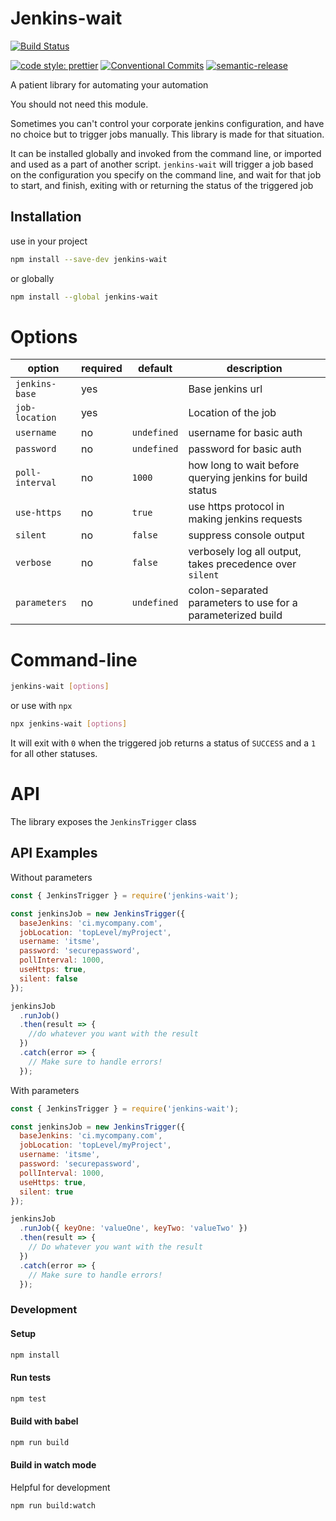 # Jenkins-wait

[![Build Status](https://travis-ci.org/BearAlliance/jenkins-wait.svg?branch=master)](https://travis-ci.org/BearAlliance/jenkins-wait)

[![code style: prettier](https://img.shields.io/badge/code_style-prettier-ff69b4.svg?style=flat-square)](https://github.com/prettier/prettier)
[![Conventional Commits](https://img.shields.io/badge/Conventional%20Commits-1.0.0-yellow.svg)](https://conventionalcommits.org)
[![semantic-release](https://img.shields.io/badge/%20%20%F0%9F%93%A6%F0%9F%9A%80-semantic--release-e10079.svg)](https://github.com/semantic-release/semantic-release)

A patient library for automating your automation

You should not need this module.

Sometimes you can't control your corporate jenkins configuration, and have no choice but to trigger jobs manually.
This library is made for that situation.

It can be installed globally and invoked from the command line, or imported and used as a part of another script.
`jenkins-wait` will trigger a job based on the configuration you specify on the command line, and wait for that job to start, and finish, exiting with or returning the status of the triggered job

## Installation

use in your project

```bash
npm install --save-dev jenkins-wait
```

or globally

```bash
npm install --global jenkins-wait
```

# Options

| option          | required | default     | description                                                 |
| --------------- | -------- | ----------- | ----------------------------------------------------------- |
| `jenkins-base`  | yes      |             | Base jenkins url                                            |
| `job-location`  | yes      |             | Location of the job                                         |
| `username`      | no       | `undefined` | username for basic auth                                     |
| `password`      | no       | `undefined` | password for basic auth                                     |
| `poll-interval` | no       | `1000`      | how long to wait before querying jenkins for build status   |
| `use-https`     | no       | `true`      | use https protocol in making jenkins requests               |
| `silent`        | no       | `false`     | suppress console output                                     |
| `verbose`       | no       | `false`     | verbosely log all output, takes precedence over `silent`    |
| `parameters`    | no       | `undefined` | colon-separated parameters to use for a parameterized build |

# Command-line

```bash
jenkins-wait [options]
```

or use with `npx`

```bash
npx jenkins-wait [options]
```

It will exit with `0` when the triggered job returns a status of `SUCCESS` and a `1` for all other statuses.

# API

The library exposes the `JenkinsTrigger` class

## API Examples

Without parameters

```javascript
const { JenkinsTrigger } = require('jenkins-wait');

const jenkinsJob = new JenkinsTrigger({
  baseJenkins: 'ci.mycompany.com',
  jobLocation: 'topLevel/myProject',
  username: 'itsme',
  password: 'securepassword',
  pollInterval: 1000,
  useHttps: true,
  silent: false
});

jenkinsJob
  .runJob()
  .then(result => {
    //do whatever you want with the result
  })
  .catch(error => {
    // Make sure to handle errors!
  });
```

With parameters

```javascript
const { JenkinsTrigger } = require('jenkins-wait');

const jenkinsJob = new JenkinsTrigger({
  baseJenkins: 'ci.mycompany.com',
  jobLocation: 'topLevel/myProject',
  username: 'itsme',
  password: 'securepassword',
  pollInterval: 1000,
  useHttps: true,
  silent: true
});

jenkinsJob
  .runJob({ keyOne: 'valueOne', keyTwo: 'valueTwo' })
  .then(result => {
    // Do whatever you want with the result
  })
  .catch(error => {
    // Make sure to handle errors!
  });
```

### Development

#### Setup

```bash
npm install
```

#### Run tests

```bash
npm test
```

#### Build with babel

```bash
npm run build
```

#### Build in watch mode

Helpful for development

```bash
npm run build:watch
```
